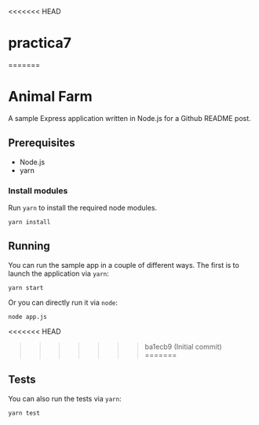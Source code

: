<<<<<<< HEAD
# practica7
=======
# Animal Farm

A sample Express application written in Node.js for a Github README post.

##  Prerequisites

* Node.js
* yarn

### Install modules

Run `yarn` to install the required node modules.

```shell
yarn install
```

## Running

You can run the sample app in a couple of different ways. The first is to launch the application via `yarn`:

```shell
yarn start
```

Or you can directly run it via `node`:

```shell
node app.js
```
<<<<<<< HEAD
>>>>>>> ba1ecb9 (Initial commit)
=======

## Tests

You can also run the tests via `yarn`:

```shell
yarn test


